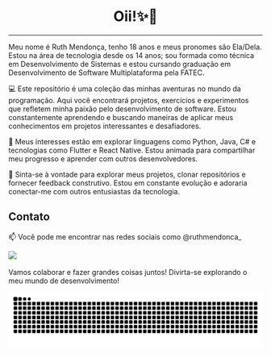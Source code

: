 <h1 align="center"> Oii!✨🤗</h1>
<hr>
 Meu nome é Ruth Mendonça, tenho 18 anos e meus pronomes são Ela/Dela. Estou na área de tecnologia desde os 14 anos; sou formada como técnica em Desenvolvimento de Sistemas e estou cursando graduação em Desenvolvimento de Software Multiplataforma pela FATEC.

💻 Este repositório é uma coleção das minhas aventuras no mundo da programação. Aqui você encontrará projetos, exercícios e experimentos que refletem minha paixão pelo desenvolvimento de software. Estou constantemente aprendendo e buscando maneiras de aplicar meus conhecimentos em projetos interessantes e desafiadores.

🚀 Meus interesses estão em explorar linguagens como Python, Java, C# e tecnologias como Flutter e React Native. Estou animada para compartilhar meu progresso e aprender com outros desenvolvedores.

🌱 Sinta-se à vontade para explorar meus projetos, clonar repositórios e fornecer feedback construtivo. Estou em constante evolução e adoraria conectar-me com outros entusiastas da tecnologia.


 ## Contato 
📫 Você pode me encontrar nas redes sociais como @ruthmendonca_

<a href="https://www.linkedin.com/in/ruthmendonca/" target="_blank"><img src="https://img.shields.io/badge/-LinkedIn-%230077B5?style=for-the-badge&logo=linkedin&logoColor=white" target="_blank"></a> 
    
Vamos colaborar e fazer grandes coisas juntos!
Divirta-se explorando o meu mundo de desenvolvimento!

![](https://github.com/BEPb/BEPb/blob/output/github-contribution-grid-snake.svg)
